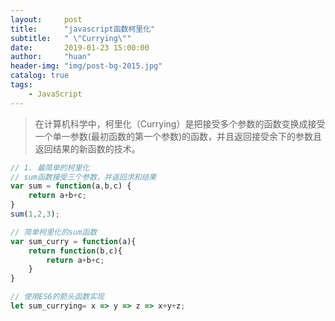 ```yaml
---
layout:     post
title:      "javascript函数柯里化"
subtitle:   " \"Currying\""
date:       2019-01-23 15:00:00
author:     "huan"
header-img: "img/post-bg-2015.jpg"
catalog: true
tags:
    - JavaScript
---
```




> 在计算机科学中，柯里化（Currying）是把接受多个参数的函数变换成接受一个单一参数(最初函数的第一个参数)的函数，并且返回接受余下的参数且返回结果的新函数的技术。



```javascript
// 1. 最简单的柯里化
// sum函数接受三个参数，并返回求和结果
var sum = function(a,b,c) {
    return a+b+c;
}
sum(1,2,3);

// 简单柯里化的sum函数
var sum_curry = function(a){
    return function(b,c){
        return a+b+c;
    }
}

// 使用ES6的箭头函数实现
let sum_currying= x => y => z => x+y+z;
```


